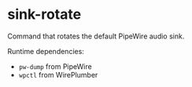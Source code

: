 # sink-rotate

Command that rotates the default PipeWire audio sink.

Runtime dependencies:

- `pw-dump` from PipeWire
- `wpctl` from WirePlumber
